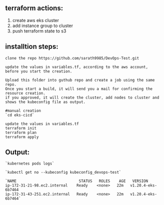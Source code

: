 ## terraform actions:

1. create aws eks cluster
2. add instance group to cluster
3. push terraform state to s3


## installtion steps:

   `clone the repo https://github.com/sarath9985/DevOps-Test.git`
   
    update the values in variables.tf, according to the aws account, before you start the creation.

    Upload this folder into guthub repo and create a job using the same repo.
    Once you start a build, it will send you a mail for confirming the resource creation.
    if you approved, it will create the cluster, add nodes to cluster and shows the kubeconfig file as output.

    #manual creation
    `cd eks-cicd`

    update the values in variables.tf
    terraform init
    terraform plan
    terraform apply

     

        
 ## Output:
    `kubernetes pods logs`

    `kubectl get no --kubeconfig kubeconfig_devops-test`

    `NAME                            STATUS   ROLES    AGE   VERSION
    ip-172-31-21-98.ec2.internal    Ready    <none>   22m   v1.20.4-eks-6b7464
    ip-172-31-43-251.ec2.internal   Ready    <none>   22m   v1.20.4-eks-6b7464`


